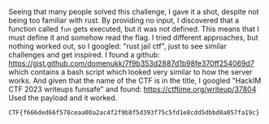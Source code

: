 Seeing that many people solved this challenge, I gave it a shot, despite not being too familiar with rust. By providing no input, I discovered that a function called `fun` gets executed, but it was not defined. This means that I must define it and somehow read the flag. I tried different approaches, but nothing worked out, so I googled: "rust jail ctf", just to see similar challenges and get inspired. I found a github: https://gist.github.com/domenukk/7f9b353d2887d1b98fe370ff254069d7 which contains a bash script which looked very similar to how the server works. And given that the name of the CTF is in the title, I googled "HackIM CTF 2023 writeups funsafe" and found:
https://ctftime.org/writeup/37804
Used the payload and it worked.

`CTF{f666ded66f578ceaa00a2ac4f2f9b8f5d393f75c5fd1e8cdd5dbbd8a057fa19c}`
